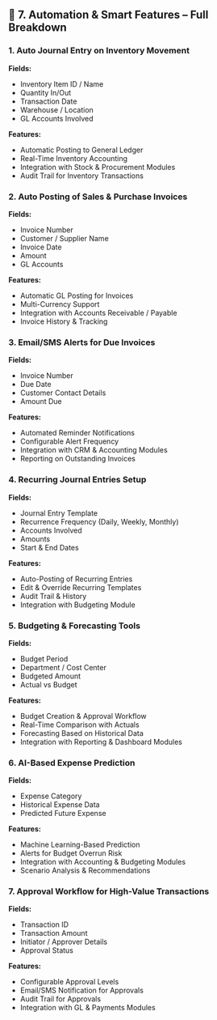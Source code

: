 ## 🔹 7. Automation & Smart Features – Full Breakdown

### 1. Auto Journal Entry on Inventory Movement
**Fields:**
- Inventory Item ID / Name
- Quantity In/Out
- Transaction Date
- Warehouse / Location
- GL Accounts Involved

**Features:**
- Automatic Posting to General Ledger
- Real-Time Inventory Accounting
- Integration with Stock & Procurement Modules
- Audit Trail for Inventory Transactions

### 2. Auto Posting of Sales & Purchase Invoices
**Fields:**
- Invoice Number
- Customer / Supplier Name
- Invoice Date
- Amount
- GL Accounts

**Features:**
- Automatic GL Posting for Invoices
- Multi-Currency Support
- Integration with Accounts Receivable / Payable
- Invoice History & Tracking

### 3. Email/SMS Alerts for Due Invoices
**Fields:**
- Invoice Number
- Due Date
- Customer Contact Details
- Amount Due

**Features:**
- Automated Reminder Notifications
- Configurable Alert Frequency
- Integration with CRM & Accounting Modules
- Reporting on Outstanding Invoices

### 4. Recurring Journal Entries Setup
**Fields:**
- Journal Entry Template
- Recurrence Frequency (Daily, Weekly, Monthly)
- Accounts Involved
- Amounts
- Start & End Dates

**Features:**
- Auto-Posting of Recurring Entries
- Edit & Override Recurring Templates
- Audit Trail & History
- Integration with Budgeting Module

### 5. Budgeting & Forecasting Tools
**Fields:**
- Budget Period
- Department / Cost Center
- Budgeted Amount
- Actual vs Budget

**Features:**
- Budget Creation & Approval Workflow
- Real-Time Comparison with Actuals
- Forecasting Based on Historical Data
- Integration with Reporting & Dashboard Modules

### 6. AI-Based Expense Prediction
**Fields:**
- Expense Category
- Historical Expense Data
- Predicted Future Expense

**Features:**
- Machine Learning-Based Prediction
- Alerts for Budget Overrun Risk
- Integration with Accounting & Budgeting Modules
- Scenario Analysis & Recommendations

### 7. Approval Workflow for High-Value Transactions
**Fields:**
- Transaction ID
- Transaction Amount
- Initiator / Approver Details
- Approval Status

**Features:**
- Configurable Approval Levels
- Email/SMS Notification for Approvals
- Audit Trail for Approvals
- Integration with GL & Payments Modules


